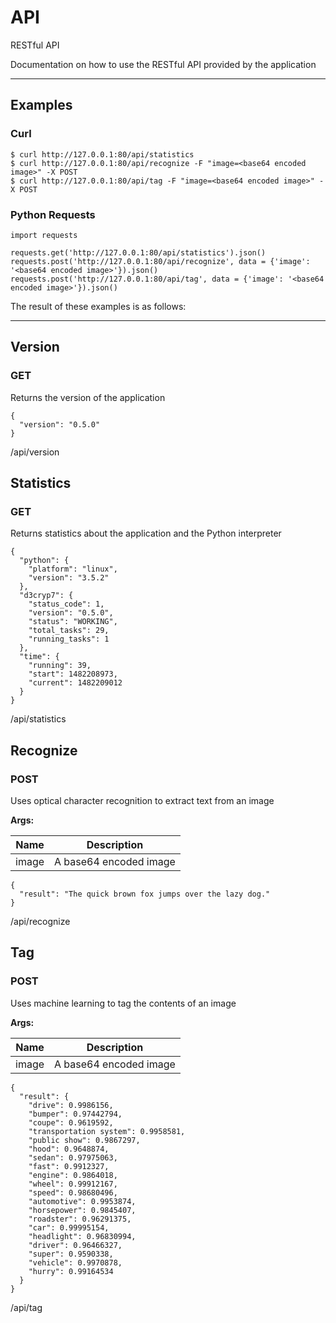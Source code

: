 API
===

RESTful API

Documentation on how to use the RESTful API provided by the application

- - - - - - - - - - - - - - - - - - - - - - - - - - - - - - - - - - - - - - - -

Examples
--------

### Curl

	$ curl http://127.0.0.1:80/api/statistics
	$ curl http://127.0.0.1:80/api/recognize -F "image=<base64 encoded image>" -X POST
	$ curl http://127.0.0.1:80/api/tag -F "image=<base64 encoded image>" -X POST

### Python Requests

	import requests

	requests.get('http://127.0.0.1:80/api/statistics').json()
	requests.post('http://127.0.0.1:80/api/recognize', data = {'image': '<base64 encoded image>'}).json()
	requests.post('http://127.0.0.1:80/api/tag', data = {'image': '<base64 encoded image>'}).json()

The result of these examples is as follows:

- - - - - - - - - - - - - - - - - - - - - - - - - - - - - - - - - - - - - - - -

Version
-------

### GET

Returns the version of the application

	{
	  "version": "0.5.0"
	}

/api/version

Statistics
----------

### GET

Returns statistics about the application and the Python interpreter

	{
	  "python": {
	    "platform": "linux",
	    "version": "3.5.2"
	  },
	  "d3cryp7": {
	    "status_code": 1,
	    "version": "0.5.0",
	    "status": "WORKING",
	    "total_tasks": 29,
	    "running_tasks": 1
	  },
	  "time": {
	    "running": 39,
	    "start": 1482208973,
	    "current": 1482209012
	  }
	}

/api/statistics

Recognize
---------

### POST

Uses optical character recognition to extract text from an image

**Args:**

| Name  |      Description       |
|-------|------------------------|
| image | A base64 encoded image |

	{
	  "result": "The quick brown fox jumps over the lazy dog."
	}

/api/recognize

Tag
---

### POST

Uses machine learning to tag the contents of an image

**Args:**

| Name  |      Description       |
|-------|------------------------|
| image | A base64 encoded image |

	{
	  "result": {
	    "drive": 0.9986156,
	    "bumper": 0.97442794,
	    "coupe": 0.9619592,
	    "transportation system": 0.9958581,
	    "public show": 0.9867297,
	    "hood": 0.9648874,
	    "sedan": 0.97975063,
	    "fast": 0.9912327,
	    "engine": 0.9864018,
	    "wheel": 0.99912167,
	    "speed": 0.98680496,
	    "automotive": 0.9953874,
	    "horsepower": 0.9845407,
	    "roadster": 0.96291375,
	    "car": 0.99995154,
	    "headlight": 0.96830994,
	    "driver": 0.96466327,
	    "super": 0.9590338,
	    "vehicle": 0.9970878,
	    "hurry": 0.99164534
	  }
	}

/api/tag
